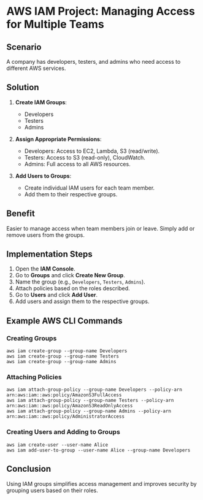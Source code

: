 
# AWS IAM Project: Managing Access for Multiple Teams

## Scenario
A company has developers, testers, and admins who need access to different AWS services.

## Solution
1. **Create IAM Groups**: 
   - Developers
   - Testers
   - Admins

2. **Assign Appropriate Permissions**: 
   - Developers: Access to EC2, Lambda, S3 (read/write).
   - Testers: Access to S3 (read-only), CloudWatch.
   - Admins: Full access to all AWS resources.

3. **Add Users to Groups**: 
   - Create individual IAM users for each team member.
   - Add them to their respective groups.

## Benefit
Easier to manage access when team members join or leave. Simply add or remove users from the groups.

## Implementation Steps
1. Open the **IAM Console**.
2. Go to **Groups** and click **Create New Group**.
3. Name the group (e.g., `Developers`, `Testers`, `Admins`).
4. Attach policies based on the roles described.
5. Go to **Users** and click **Add User**.
6. Add users and assign them to the respective groups.

## Example AWS CLI Commands

### Creating Groups
```
aws iam create-group --group-name Developers
aws iam create-group --group-name Testers
aws iam create-group --group-name Admins
```

### Attaching Policies
```
aws iam attach-group-policy --group-name Developers --policy-arn arn:aws:iam::aws:policy/AmazonS3FullAccess
aws iam attach-group-policy --group-name Testers --policy-arn arn:aws:iam::aws:policy/AmazonS3ReadOnlyAccess
aws iam attach-group-policy --group-name Admins --policy-arn arn:aws:iam::aws:policy/AdministratorAccess
```

### Creating Users and Adding to Groups
```
aws iam create-user --user-name Alice
aws iam add-user-to-group --user-name Alice --group-name Developers
```

## Conclusion
Using IAM groups simplifies access management and improves security by grouping users based on their roles.
